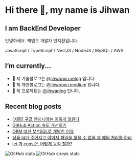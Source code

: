# Hi there 👋, my name is Jihwan
## I am BackEnd Developer

안녕하세요. 백엔드 개발자 안지환입니다. 

JavaScript / TypeScript / NestJS / NodeJS / MySQL / AWS

## I’m currently...
- 📝 제 기술블로그는 [@jihwooon.velog](https://velog.io/@jihwooon) 입니다.
- 📝 제 개인블로그는 [@jihwooon.medium](https://medium.com/@jihwooon) 입니다.
- 📝 제 프로젝트는 [@jihwanlog](https://jihwanlog.vercel.app/) 입니다.

## Recent blog posts

<!--START_SECTION:aliencube-->
* [[서평] 구글 엔지니어는 이렇게 일한다](https://medium.com/@jihwooon/%EC%84%9C%ED%8F%89-%EA%B5%AC%EA%B8%80-%EC%97%94%EC%A7%80%EB%8B%88%EC%96%B4%EB%8A%94-%EC%9D%B4%EB%A0%87%EA%B2%8C-%EC%9D%BC%ED%95%9C%EB%8B%A4-8bd2c410c9c8)
* [GitHub Action 속도 개선하기](https://jihwanlog.vercel.app/blog/CI/CD/git-action.cache)
* [ORM 대신 MYSQL로 개발한 이유](https://jihwanlog.vercel.app/blog/posting/orm)
* [상품 Id가 주어지고 이미지 파일을 찾을 수 없을 때 예외 처리를 하라](https://jihwanlog.vercel.app/blog/posting/bug-not-found-item-id)
* [let 과 const은 어떻게 동작 할까?](https://velog.io/@jihwooon/let-%EA%B3%BC-const%EC%9D%80-%EC%96%B4%EB%96%BB%EA%B2%8C-%EB%8F%99%EC%9E%91-%ED%95%A0%EA%B9%8C)
<!--END_SECTION:aliencube-->
![GitHub stats](https://github-readme-stats.vercel.app/api?username=jihwooon&show_icons=true)  ![GitHub streak stats](https://streak-stats.demolab.com/?user=jihwooon)  
